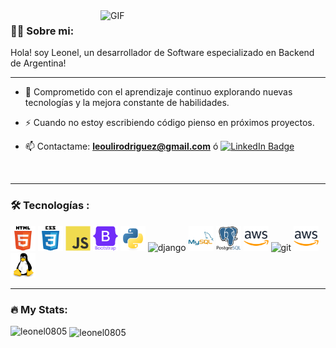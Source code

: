 
<img align="right" alt="GIF" src="https://i.pinimg.com/originals/9d/9b/d1/9d9bd13afce1a798d22ecfd9897730ed.gif" width="360px"/>

### 👩‍💻 Sobre mi:

Hola! soy Leonel, un desarrollador de Software especializado en Backend de Argentina!

--- 

- 🌱 Comprometido con el aprendizaje continuo explorando nuevas tecnologías y la mejora constante de habilidades.

- ⚡ Cuando no estoy escribiendo código pienso en próximos proyectos.

- 📫 Contactame: **leoulirodriguez@gmail.com** ó <a href="https://www.linkedin.com/in/leonel-uli-rodriguez/" >
      <img src="https://img.shields.io/badge/LinkedIn-blue?style=for-the-badge&logo=linkedin&logoColor=white" alt="LinkedIn Badge"/>
    </a>

<br>

---

### 🛠️ Tecnologías :

<div>
  <img src="https://raw.githubusercontent.com/devicons/devicon/master/icons/html5/html5-original-wordmark.svg" alt="html5" width="40" height="40"/> 
  <img src="https://raw.githubusercontent.com/devicons/devicon/master/icons/css3/css3-original-wordmark.svg" alt="css3" width="40" height="40"/> 
  <img src="https://raw.githubusercontent.com/devicons/devicon/master/icons/javascript/javascript-original.svg" alt="javascript" width="40" height="40"/>
  <img src="https://raw.githubusercontent.com/devicons/devicon/master/icons/bootstrap/bootstrap-plain-wordmark.svg" alt="bootstrap" width="40" height="40"/> 
  <img src="https://raw.githubusercontent.com/devicons/devicon/master/icons/python/python-original.svg" alt="python" width="40" height="40"/> 
  <img src="https://cdn.worldvectorlogo.com/logos/django.svg" alt="django" width="40" height="40"/>
  <img src="https://raw.githubusercontent.com/devicons/devicon/master/icons/mysql/mysql-original-wordmark.svg" alt="mysql" width="40" height="40"/>
  <img src="https://raw.githubusercontent.com/devicons/devicon/master/icons/postgresql/postgresql-original-wordmark.svg" alt="postgresql" width="40" height="40"/>  
  <img src="https://raw.githubusercontent.com/devicons/devicon/master/icons/amazonwebservices/amazonwebservices-original-wordmark.svg" alt="aws" width="40" height="40"/>
  <img src="https://www.vectorlogo.zone/logos/git-scm/git-scm-icon.svg" alt="git" width="40" height="40"/>
  <img src="https://raw.githubusercontent.com/devicons/devicon/master/icons/amazonwebservices/amazonwebservices-original-wordmark.svg" alt="aws" width="40" height="40"/> 
  <img src="https://raw.githubusercontent.com/devicons/devicon/master/icons/linux/linux-original.svg" alt="linux" width="40" height="40"/>
</div>

---

### 🔥 My Stats:

<p><img align="left" src="https://github-readme-stats.vercel.app/api/top-langs?username=leonel0805&show_icons=true&locale=en&layout=compact" alt="leonel0805" /></p>
<p>&nbsp;<img align="center" src="https://github-readme-stats.vercel.app/api?username=leonel0805&show_icons=true&locale=en" alt="leonel0805" /></p>


